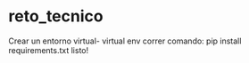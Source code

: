 # reto_tecnico
Crear un entorno virtual- virtual env <nombreEntornoVirtual>
correr comando: pip install requirements.txt
listo!
